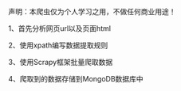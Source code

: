 声明：本爬虫仅为个人学习之用，不做任何商业用途！

1、首先分析网页url以及页面html

2、使用xpath编写数据提取规则

3、使用Scrapy框架批量爬取数据

4、爬取到的数据存储到MongoDB数据库中
